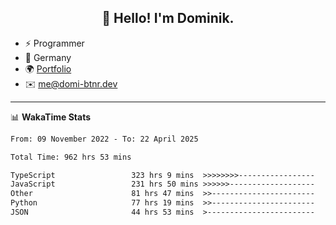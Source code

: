 <h2 align="center">👋 Hello! I'm Dominik.</h2>

- ⚡ Programmer
- 📍 Germany
- 🌍 [Portfolio](https://domi-btnr.dev)
- ✉️ [me@domi-btnr.dev](mailto://me@domi-btnr.dev)

---
📊 **WakaTime Stats**
<!--START_SECTION:waka-->

```txt
From: 09 November 2022 - To: 22 April 2025

Total Time: 962 hrs 53 mins

TypeScript                 323 hrs 9 mins  >>>>>>>>-----------------   33.56 %
JavaScript                 231 hrs 50 mins >>>>>>-------------------   24.08 %
Other                      81 hrs 47 mins  >>-----------------------   08.50 %
Python                     77 hrs 19 mins  >>-----------------------   08.03 %
JSON                       44 hrs 53 mins  >------------------------   04.66 %
```

<!--END_SECTION:waka-->
